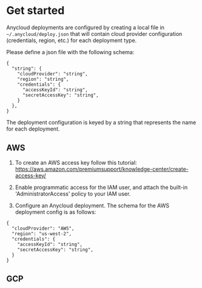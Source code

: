 # Get started

Anycloud deployments are configured by creating a local file in `~/.anycloud/deploy.json`
that will contain cloud provider configuration (credentials, region, etc.) for each deployment type.

Please define a json file with the following schema:
```
{
  "string": {
    "cloudProvider": "string",
    "region": "string",
    "credentials": {
      "accessKeyId": "string",
      "secretAccessKey": "string",
    }
  },
}
```
The deployment configuration is keyed by a string that represents the name for each deployment.

## AWS

1. To create an AWS access key follow this tutorial: https://aws.amazon.com/premiumsupport/knowledge-center/create-access-key/

2. Enable programmatic access for the IAM user, and attach the built-in 'AdministratorAccess' policy to your IAM user.

3. Configure an Anycloud deployment. The schema for the AWS deployment config is as follows:

```
{
  "cloudProvider": "AWS",
  "region": "us-west-2",
  "credentials": {
    "accessKeyId": "string",
    "secretAccessKey": "string",
  }
}
```

## GCP